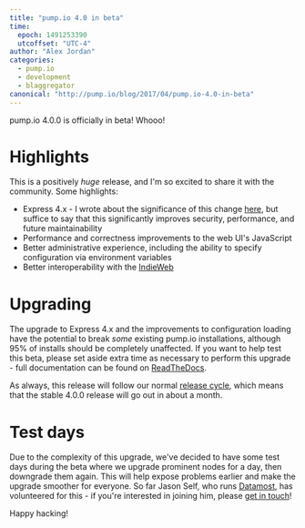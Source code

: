 ```yaml
---
title: "pump.io 4.0 in beta"
time:
  epoch: 1491253390
  utcoffset: "UTC-4"
author: "Alex Jordan"
categories:
  - pump.io
  - development
  - blaggregator
canonical: "http://pump.io/blog/2017/04/pump.io-4.0-in-beta"
---
```


pump.io 4.0.0 is officially in beta! Whooo!

# Highlights

This is a positively _huge_ release, and I'm so excited to share it with the community. Some highlights:

* Express 4.x - I wrote about the significance of this change [here](http://pump.io/blog/2017/03/express-4.x-in-pump.io-core), but suffice to say that this significantly improves security, performance, and future maintainability
* Performance and correctness improvements to the web UI's JavaScript
* Better administrative experience, including the ability to specify configuration via environment variables
* Better interoperability with the [IndieWeb](https://indieweb.org)

# Upgrading

The upgrade to Express 4.x and the improvements to configuration loading have the potential to break _some_ existing pump.io installations, although 95% of installs should be completely unaffected. If you want to help test this beta, please set aside extra time as necessary to perform this upgrade - full documentation can be found on [ReadTheDocs](https://pumpio.readthedocs.io/en/latest/upgrades/3.x-to-4.x.html).

As always, this release will follow our normal [release cycle](https://github.com/pump-io/pump.io/wiki/Release-cycle), which means that the stable 4.0.0 release will go out in about a month.

# Test days

Due to the complexity of this upgrade, we've decided to have some test days during the beta where we upgrade prominent nodes for a day, then downgrade them again. This will help expose problems earlier and make the upgrade smoother for everyone. So far Jason Self, who runs [Datamost](https://datamost.com/), has volunteered for this - if you're interested in joining him, please [get in touch](https://github.com/pump-io/pump.io/wiki/Community)!

Happy hacking!
